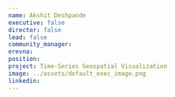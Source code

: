 ```yaml
---
name: Akshit Deshpande
executive: false
director: false
lead: false
community_manager: 
erevna:    
position:  
project: Time-Series Geospatial Visualization
image: ../assets/default_exec_image.png
linkedin:
---
```

